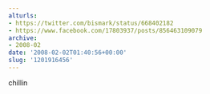 ```yaml
---
alturls:
- https://twitter.com/bismark/status/668402182
- https://www.facebook.com/17803937/posts/856463109079
archive:
- 2008-02
date: '2008-02-02T01:40:56+00:00'
slug: '1201916456'
---
```


chillin

